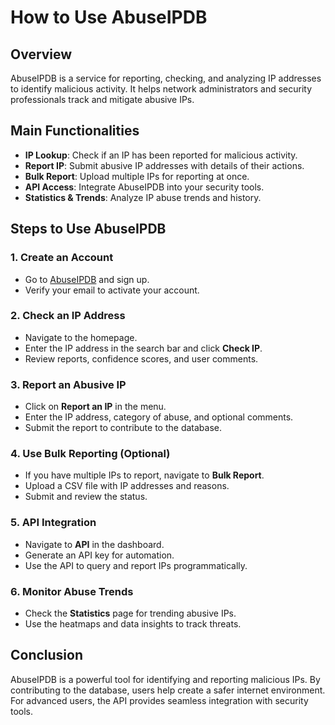 # How to Use AbuseIPDB

## Overview
AbuseIPDB is a service for reporting, checking, and analyzing IP addresses to identify malicious activity. It helps network administrators and security professionals track and mitigate abusive IPs.

## Main Functionalities
- **IP Lookup**: Check if an IP has been reported for malicious activity.
- **Report IP**: Submit abusive IP addresses with details of their actions.
- **Bulk Report**: Upload multiple IPs for reporting at once.
- **API Access**: Integrate AbuseIPDB into your security tools.
- **Statistics & Trends**: Analyze IP abuse trends and history.

## Steps to Use AbuseIPDB

### 1. Create an Account
- Go to [AbuseIPDB](https://www.abuseipdb.com/) and sign up.
- Verify your email to activate your account.

### 2. Check an IP Address
- Navigate to the homepage.
- Enter the IP address in the search bar and click **Check IP**.
- Review reports, confidence scores, and user comments.

### 3. Report an Abusive IP
- Click on **Report an IP** in the menu.
- Enter the IP address, category of abuse, and optional comments.
- Submit the report to contribute to the database.

### 4. Use Bulk Reporting (Optional)
- If you have multiple IPs to report, navigate to **Bulk Report**.
- Upload a CSV file with IP addresses and reasons.
- Submit and review the status.

### 5. API Integration
- Navigate to **API** in the dashboard.
- Generate an API key for automation.
- Use the API to query and report IPs programmatically.

### 6. Monitor Abuse Trends
- Check the **Statistics** page for trending abusive IPs.
- Use the heatmaps and data insights to track threats.

## Conclusion
AbuseIPDB is a powerful tool for identifying and reporting malicious IPs. By contributing to the database, users help create a safer internet environment. For advanced users, the API provides seamless integration with security tools.
